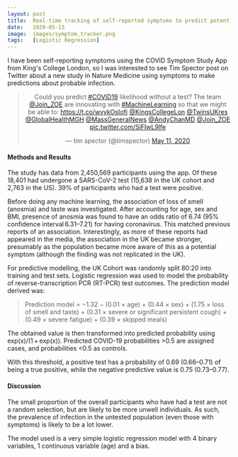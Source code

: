```yaml
---
layout: post
title:  Real-time tracking of self-reported symptoms to predict potential COVID-19
date:   2020-05-13
image:  images/symptom_tracker.png
tags:   [Logistic Regression]
---
```

I have been self-reporting symptoms using the COVID Symptom Study App from King's College London, so I was interested to see Tim Spector post on Twitter about a new study in Nature Medicine using symptoms to make predictions about probable infection.

<blockquote class="twitter-tweet" align='center'><p lang="en" dir="ltr">Could you predict <a href="https://twitter.com/hashtag/COVID19?src=hash&amp;ref_src=twsrc%5Etfw">#COVID19</a> likelihood without a test? The team <a href="https://twitter.com/Join_ZOE?ref_src=twsrc%5Etfw">@Join_ZOE</a> are innovating with <a href="https://twitter.com/hashtag/MachineLearning?src=hash&amp;ref_src=twsrc%5Etfw">#MachineLearning</a> so that we might be able to: <a href="https://t.co/wvykOsIofi">https://t.co/wvykOsIofi</a> <a href="https://twitter.com/KingsCollegeLon?ref_src=twsrc%5Etfw">@KingsCollegeLon</a> <a href="https://twitter.com/TwinsUKres?ref_src=twsrc%5Etfw">@TwinsUKres</a> <a href="https://twitter.com/GlobalHealthMGH?ref_src=twsrc%5Etfw">@GlobalHealthMGH</a> <a href="https://twitter.com/MassGeneralNews?ref_src=twsrc%5Etfw">@MassGeneralNews</a> <a href="https://twitter.com/AndyChanMD?ref_src=twsrc%5Etfw">@AndyChanMD</a> <a href="https://twitter.com/Join_ZOE?ref_src=twsrc%5Etfw">@Join_ZOE</a> <a href="https://t.co/SiFIwL9lfe">pic.twitter.com/SiFIwL9lfe</a></p>&mdash; tim spector (@timspector) <a href="https://twitter.com/timspector/status/1259789366496542721?ref_src=twsrc%5Etfw">May 11, 2020</a></blockquote> <script async src="https://platform.twitter.com/widgets.js" charset="utf-8"></script>


#### Methods and Results

The study has data from 2,450,569 participants using the app.  Of these 18,401 had undergone a SARS-CoV-2 test (15,638 in the UK cohort and 2,763 in the US).  39% of participants who had a test were positive.

Before doing any machine learning, the association of loss of smell (anosmia) and taste was investigated.  After accounting for age, sex and BMI, presence of anosmia was found to have an odds ratio of 6.74 (95% confidence interval 6.31–7.21) for having coronavirus.  This matched previous reports of an association.  Interestingly, as more of these reports had appeared in the media, the association in the UK became stronger, presumably as the population became more aware of this as a potential symptom (although the finding was not replicated in the UK).

For predictive modelling, the UK Cohort was randomly split 80:20 into training and test sets.
Logistic regression was used to model the probability of reverse-transcription PCR (RT-PCR) test outcomes.  The prediction model derived was:
>Prediction model = −1.32 − (0.01 × age) + (0.44 × sex) + (1.75 × loss of smell and taste) + (0.31 × severe or significant persistent cough) + (0.49 × severe fatigue) + (0.39 × skipped meals)

The obtained value is then transformed into predicted probability using exp(x)/(1 + exp(x)).  Predicted COVID-19 probabilities >0.5 are assigned cases, and probabilities <0.5 as controls.

With this threshold, a positive test has a probability of 0.69 (0.66–0.71) of being a true positive, while the negative predictive value is 0.75 (0.73–0.77).


#### Discussion
The small proportion of the overall participants who have had a test are not a random selection, but are likely to be more unwell individuals.  As such, the prevalence of infection in the untested population (even those with symptoms) is likely to be a lot lower.

The model used is a very simple logistic regression model with 4 binary variables, 1 continuous variable (age) and a bias.
